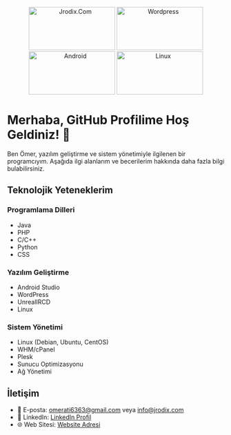 <p align="center">
    <img src="https://i.hizliresim.com/m8mbi8i.png" alt="Jrodix.Com" width="200" height="100">
    <img src="https://upload.wikimedia.org/wikipedia/commons/thumb/2/20/WordPress_logo.svg/1200px-WordPress_logo.svg.png" alt="Wordpress" width="200" height="100">
    <img src="https://image.shutterstock.com/image-photo/image-260nw-2321769249.jpg" alt="Android" width="200" height="100">
    <img src="https://logodownload.org/wp-content/uploads/2022/05/linux-logo.png" alt="Linux" width="200" height="100">
</p>



# Merhaba, GitHub Profilime Hoş Geldiniz! 👋

Ben Ömer, yazılım geliştirme ve sistem yönetimiyle ilgilenen bir programcıyım. Aşağıda ilgi alanlarım ve becerilerim hakkında daha fazla bilgi bulabilirsiniz.

## Teknolojik Yeteneklerim

### Programlama Dilleri
- Java
- PHP
- C/C++
- Python
- CSS

### Yazılım Geliştirme
- Android Studio
- WordPress
- UnrealIRCD
- Linux

### Sistem Yönetimi
- Linux (Debian, Ubuntu, CentOS)
- WHM/cPanel
- Plesk
- Sunucu Optimizasyonu
- Ağ Yönetimi

## İletişim
- 📧 E-posta: omerati6363@gmail.com veya info@jrodix.com
- 💬 LinkedIn: [LinkedIn Profil](https://www.linkedin.com/in/username/)
- 🌐 Web Sitesi: [Website Adresi](https://www.jrodix.com)
